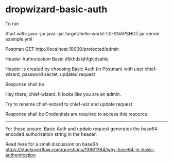 # dropwizard-basic-auth

To run

Start with:
java -jar java -jar target/hello-world-1.0-SNAPSHOT.jar server example.yml

Postman 
GET http://localhost:10000/protected/admin

Header Authorization Basic dfjkhdskjhfgkjdsahkj

Header is created by choosing Basic Auth (in Postman) with user chief-wizard, password secret, updated request

Response shall be

Hey there, chief-wizard. It looks like you are an admin.

Try to rename chief-wizard to chief-wiz and update request

Response shall be
Credentials are required to access this resource.


***
For those unsure. Basic Auth and update request generates the base64 encoded authorization string in the header.

Read here for a small discussion on base64
https://stackoverflow.com/questions/13661384/why-base64-in-basic-authentication
